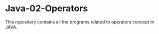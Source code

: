 # Java-02-Operators
This repository contains all the programs related to operators concept in JAVA.

